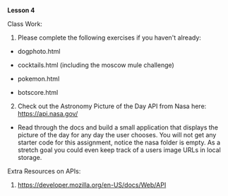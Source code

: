 **Lesson 4**

Class Work:

1. Please complete the following exercises if you haven't already:

- dogphoto.html

- cocktails.html (including the moscow mule challenge)

- pokemon.html

- botscore.html

2. Check out the Astronomy Picture of the Day API from Nasa here: https://api.nasa.gov/

- Read through the docs and build a small application that displays the picture of the day for any day the user chooses. You will not get any starter code for this assignment, notice the nasa folder is empty. As a stretch goal you could even keep track of a users image URLs in local storage.

Extra Resources on APIs:

1. https://developer.mozilla.org/en-US/docs/Web/API
